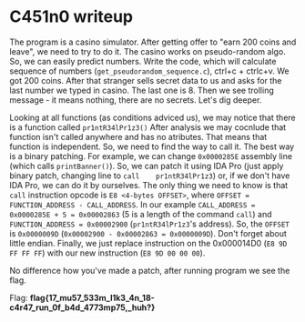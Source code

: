 # C451n0 writeup
The program is a casino simulator. After getting offer to "earn 200 coins and leave", we need to try to do it. The casino works on pseudo-random algo. So, we can easily predict numbers. Write the code, which will calculate sequence of numbers (`get_pseudorandom_sequence.c`), ctrl+c + ctrlc+v. We got 200 coins. After that stranger sells secret data to us and asks for the last number we typed in casino. The last one is 8. Then we see trolling message - it means nothing, there are no secrets. Let's dig deeper.

Looking at all functions (as conditions adviced us), we may notice that there is a function called `pr1ntR34lPr1z3()` After analysis we may cocnlude that function isn't called anywhere and has no atributes. That means that function is independent. So, we need to find the way to call it. The best way is a binary patching. For example, we can change `0x0000285E` assembly line (which calls `printBanner()`). So, we can patch it using IDA Pro (just apply binary patch, changing line to `call    pr1ntR34lPr1z3`) or, if we don't have IDA Pro, we can do it by ourselves. The only thing we need to know is that `call` instruction opcode is `E8 <4-bytes OFFSET>`, where `OFFSET = FUNCTION_ADDRESS - CALL_ADDRESS`. In our example `CALL_ADDRESS = 0x0000285E + 5 = 0x00002863` (5 is a length of the command `call`) and `FUNCTION_ADDRESS = 0x00002900` (`pr1ntR34lPr1z3`'s address). So, the `OFFSET` is `0x0000009D` (`0x00002900 - 0x00002863 = 0x0000009D`). Don't forget about little endian. Finally, we just replace instruction on the 0x000014D0 (`E8 9D FF FF FF`) with our new instruction (`E8 9D 00 00 00`).

No difference how you've made a patch, after running program we see the flag.

Flag: **flag{17_mu57_533m_l1k3_4n_18-c4r47_run_0f_b4d_4773mp75,_huh?}**
